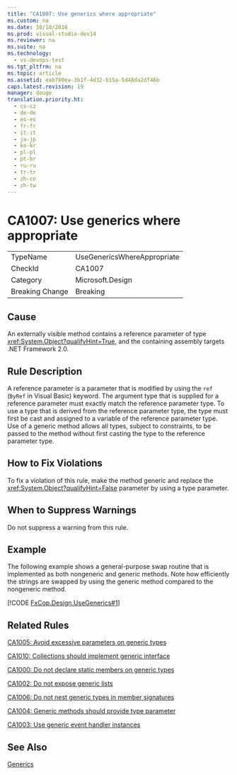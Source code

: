 ```yaml
---
title: "CA1007: Use generics where appropriate"
ms.custom: na
ms.date: 10/10/2016
ms.prod: visual-studio-dev14
ms.reviewer: na
ms.suite: na
ms.technology: 
  - vs-devops-test
ms.tgt_pltfrm: na
ms.topic: article
ms.assetid: eab780ea-3b1f-4d32-b15a-5d48da2df46b
caps.latest.revision: 19
manager: douge
translation.priority.ht: 
  - cs-cz
  - de-de
  - es-es
  - fr-fr
  - it-it
  - ja-jp
  - ko-kr
  - pl-pl
  - pt-br
  - ru-ru
  - tr-tr
  - zh-cn
  - zh-tw
---
```

# CA1007: Use generics where appropriate
|||  
|-|-|  
|TypeName|UseGenericsWhereAppropriate|  
|CheckId|CA1007|  
|Category|Microsoft.Design|  
|Breaking Change|Breaking|  
  
## Cause  
 An externally visible method contains a reference parameter of type <xref:System.Object?qualifyHint=True>, and the containing assembly targets .NET Framework 2.0.  
  
## Rule Description  
 A reference parameter is a parameter that is modified by using the `ref` (`ByRef` in Visual Basic) keyword. The argument type that is supplied for a reference parameter must exactly match the reference parameter type. To use a type that is derived from the reference parameter type, the type must first be cast and assigned to a variable of the reference parameter type. Use of a generic method allows all types, subject to constraints, to be passed to the method without first casting the type to the reference parameter type.  
  
## How to Fix Violations  
 To fix a violation of this rule, make the method generic and replace the <xref:System.Object?qualifyHint=False> parameter by using a type parameter.  
  
## When to Suppress Warnings  
 Do not suppress a warning from this rule.  
  
## Example  
 The following example shows a general-purpose swap routine that is implemented as both nongeneric and generic methods. Note how efficiently the strings are swapped by using the generic method compared to the nongeneric method.  
  
 [!CODE [FxCop.Design.UseGenerics#1](../CodeSnippet/VS_Snippets_CodeAnalysis/FxCop.Design.UseGenerics#1)]  
  
## Related Rules  
 [CA1005: Avoid excessive parameters on generic types](../VS_IDE/CA1005--Avoid-excessive-parameters-on-generic-types.md)  
  
 [CA1010: Collections should implement generic interface](../VS_IDE/CA1010--Collections-should-implement-generic-interface.md)  
  
 [CA1000: Do not declare static members on generic types](../VS_IDE/CA1000--Do-not-declare-static-members-on-generic-types.md)  
  
 [CA1002: Do not expose generic lists](../VS_IDE/CA1002--Do-not-expose-generic-lists.md)  
  
 [CA1006: Do not nest generic types in member signatures](../VS_IDE/CA1006--Do-not-nest-generic-types-in-member-signatures.md)  
  
 [CA1004: Generic methods should provide type parameter](../VS_IDE/CA1004--Generic-methods-should-provide-type-parameter.md)  
  
 [CA1003: Use generic event handler instances](../VS_IDE/CA1003--Use-generic-event-handler-instances.md)  
  
## See Also  
 [Generics](../Topic/Generics%20\(C%23%20Programming%20Guide\).md)